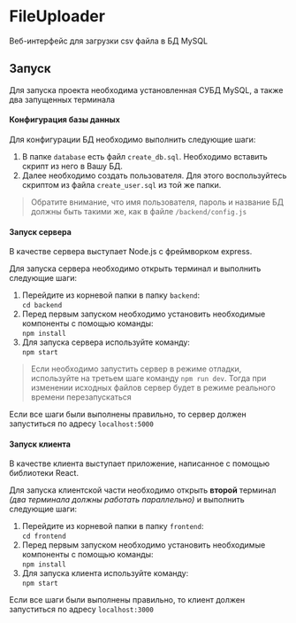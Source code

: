 # FileUploader
Веб-интерфейс для загрузки csv файла в БД MySQL

## Запуск
Для запуска проекта необходима установленная СУБД MySQL, а также два запущенных терминала

#### Конфигурация базы данных
Для конфигурации БД необходимо выполнить следующие шаги:

1) В папке `database` есть файл `create_db.sql`. Необходимо вставить скрипт из него в Вашу БД.
2) Далее необходимо создать пользователя. Для этого воспользуйтесь скриптом из файла `create_user.sql` из той же папки.
> Обратите внимание, что имя пользователя, пароль и название БД должны быть такими же, как в файле `/backend/config.js`

#### Запуск сервера
В качестве сервера выступает Node.js с фреймворком express.

Для запуска сервера необходимо открыть терминал и выполнить следующие шаги:
1) Перейдите из корневой папки в папку `backend`:<br/>
`cd backend`
2) Перед первым запуском необходимо установить необходимые компоненты с помощью команды:<br/>
`npm install`
3) Для запуска сервера используйте команду:<br/>
`npm start`
> Если необходимо запустить сервер в режиме отладки, используйте на третьем шаге команду `npm run dev`. Тогда при изменении исходных файлов сервер будет в режиме реального времени перезапускаться

Если все шаги были выполнены правильно, то сервер должен запуститься по адресу `localhost:5000`

#### Запуск клиента
В качестве клиента выступает приложение, написанное с помощью библиотеки React.

Для запуска клиентской части необходимо открыть **второй** терминал _(два терминала должны работать параллельно)_ и выполнить следующие шаги:
1) Перейдите из корневой папки в папку `frontend`:<br/>
`cd frontend`
2) Перед первым запуском необходимо установить необходимые компоненты с помощью команды:<br/>
`npm install`
3) Для запуска клиента используйте команду:<br/>
`npm start`

Если все шаги были выполнены правильно, то клиент должен запуститься по адресу `localhost:3000`
